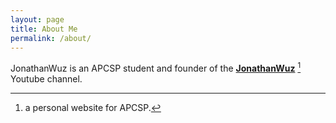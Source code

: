 ```yaml
---
layout: page
title: About Me
permalink: /about/
---
```


JonathanWuz is an APCSP student and founder of the  **[JonathanWuz](https://youtube.com/rice4eva)** [^1] Youtube channel.



[^1]:a personal website for APCSP.
